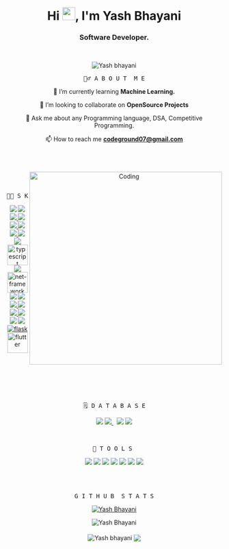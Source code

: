  <div  align="center" > 
<!-- <a href="#"><img width="100%" height="auto" src="https://i.imgur.com/iXuL1HG.png" height="175px"/></a>
 -->
<!--  <img width="68%"    src="https://raw.githubusercontent.com/gist/abnsl0014/9d726586bd9246d133a9ddc6391cd2f0/raw/9a0d296d5f8549a8872ca0c3bcfdf3166a915c9e/computer.gif"/> -->
<!--   <img align="left" src="https://media.tenor.com/whgQwNlVvNkAAAAi/xero-code.gif"/> -->

<h1 align="center">Hi <img src="https://raw.githubusercontent.com/MartinHeinz/MartinHeinz/master/wave.gif" width="30px" height="30px">, I'm Yash Bhayani</h1>

<h3 align="center">Software Developer.</h3>

</div>

<br>

<div  align="center">
 
<p align="center"> <img src="https://komarev.com/ghpvc/?username=Yashbhayani18&label=Profile%20views&color=0e75b6&style=flat" alt="Yash bhayani" /> </p>
 
</div>

<div align="center">
 
 <pre>🙋‍♂️ A B O U T  M E</pre>
 
 🌱 I’m currently learning **Machine Learning.**
 
 👯 I’m looking to collaborate on **OpenSource Projects**

 💬 Ask me about any Programming language, DSA, Competitive Programming.

 📫 How to reach me **codeground07@gmail.com**
 
</div>

<br/><br/>

<div align="center">
 <img align="right" alt="Coding" width="450" src="http://octodex.github.com/images/daftpunktocat-guy.gif">

 <br/><br/>

 <pre>👨‍💻 S K I L L S</pre> 

 <a href="https://www.w3schools.com/c/c_intro.php" target="_blank"> <img src="https://img.icons8.com/color/48/000000/c-programming.png"/></a>
 <a href="https://www.w3schools.com/cpp/default.asp" target="_blank"> <img src="https://img.icons8.com/color/48/000000/c-plus-plus-logo.png"/></a>
 <a href="https://www.java.com" target="_blank"> <img src="https://img.icons8.com/color/48/000000/java-coffee-cup-logo.png"/> </a>
 <a href="https://www.w3schools.com/cs/index.php" target="_blank"> <img src="https://img.icons8.com/color/48/000000/c-sharp-logo-2.png"/> </a>
 <a href="https://www.javascripttutorial.net/" target="_blank"> <img src="https://img.icons8.com/color/48/000000/javascript.png"/> </a> 
 <a href="https://www.w3schools.com/html/" target="_blank"> <img src="https://img.icons8.com/color/48/000000/html-5.png"/> </a> 
 <a href="https://www.w3schools.com/css/" target="_blank"> <img src="https://img.icons8.com/color/48/000000/css3.png"/> </a> 
 <a href="https://www.php.net/" target="_blank"> <img src="https://img.icons8.com/ios-filled/50/4a90e2/php-logo.png"/>  </a>
 <a href="https://www.python.org" target="_blank"> <img src="https://img.icons8.com/color/48/000000/python.png"/> </a> 
 <a href="https://www.typescriptlang.org/" target="_blank"> <img width="48" height="48" src="https://img.icons8.com/color/48/typescript.png" alt="typescript"/>  </a>
 <a href="https://dotnet.microsoft.com/en-us/apps/aspnet/mvc" target="_blank"> <img src="https://cdn.iconscout.com/icon/free/png-256/dotnet-283005.png?w=48"/> </a>
 <a href="https://learn.microsoft.com/en-us/dotnet/core/introduction"  target="_blank"><img width="48" height="48" src="https://img.icons8.com/color/48/net-framework.png" alt="net-framework"/></a>
 <a href="https://spring.io/" target="_blank"> <img src="https://img.icons8.com/color/48/null/spring-logo.png"/></a>
 <a href="https://jquery.com/"><img src="https://img.icons8.com/ios-filled/50/4a90e2/jquery.png"/></a>
 <a href="https://getbootstrap.com" target="_blank"> <img src="https://img.icons8.com/color/48/000000/bootstrap.png"/> </a> 
 <a href="https://angular.io/" target="_blank"> <img src="https://img.icons8.com/color/48/angularjs.png"/> </a> 
 <a href="https://reactjs.org/" target="_blank"> <img src="https://img.icons8.com/external-tal-revivo-color-tal-revivo/48/000000/external-react-a-javascript-library-for-building-user-interfaces-logo-color-tal-revivo.png"/> </a>
 <a href="https://nodejs.org/en/"><img src="https://img.icons8.com/fluency/50/000000/node-js.png"/></a>
 <a href="https://expressjs.com/"><img src="https://img.icons8.com/ios/50/0000ff/express-js.png"/></a>
 <a href="https://www.djangoproject.com/"><img src="https://img.icons8.com/windows/50/2ECC71/django.png"/></a>
 <a href="https://flask.palletsprojects.com/en/2.3.x/"><img src="https://img.icons8.com/nolan/64/flask.png" alt="flask"/></a>
 <a href="https://docs.flutter.dev/"><img width="48" height="48" src="https://img.icons8.com/color/48/flutter.png" alt="flutter"/></a>
 </div>


<br/><br/><br/><br/><br/>



<div align="center">
 
  <pre>🗒️ D A T A B A S E</pre>
 
 <a href="https://icons8.com/icon/laYYF3dV0Iew/microsoft-sql-server"><img src="https://img.icons8.com/color/48/000000/microsoft-sql-server.png"/></a>
 <a style="padding-right:8px;" href="https://www.mysql.com/" target="_blank"> <img src="https://img.icons8.com/fluent/50/000000/mysql-logo.png"/> </a>
 <a href="https://firebase.google.com" target="_blank"><img src="https://img.icons8.com/color/48/null/firebase.png"/></a>
 <a href="https://www.mongodb.com/" target="_blank"> <img src="https://img.icons8.com/color/50/000000/mongodb.png"/> </a>

</div>


<br>

<div align="center">
 
   <pre>🚀 T O O L S </pre>

<a href="https://icons8.com/icon/y7WGoWNuIWac/visual-studio"><img src="https://img.icons8.com/color/48/000000/visual-studio--v2.png"/></a>
<a href="https://icons8.com/icon/9OGIyU8hrxW5/visual-studio-code-2019"><img src="https://img.icons8.com/color/48/000000/visual-studio-code-2019.png"/></a>
<a href="https://icons8.com/icon/EgOU93v1DHjU/android-studio"><img src="https://img.icons8.com/color/48/000000/android-studio--v2.png"/></a>
<a href="https://icons8.com/icon/61466/intellij-idea"><img src="https://img.icons8.com/color/48/4a90e2/intellij-idea.png"/></a>
<a href="https://icons8.com/icon/3RRyVoX2tVGU/eclipse-an-integrated-development-environment-used-in-computer-programming"><img src="https://img.icons8.com/external-tal-revivo-shadow-tal-revivo/48/4a90e2/external-eclipse-an-integrated-development-environment-used-in-computer-programming-logo-shadow-tal-revivo.png"/></a>
<a href="https://icons8.com/icon/117121/pycharm"><img src="https://img.icons8.com/color/48/4a90e2/pycharm.png"/></a>
<a href="https://icons8.com/icon/6RHskkZGRABM/sublime-text"><img src="https://img.icons8.com/fluency/48/4a90e2/sublime-text.png"/></a>

</div>

<br>

<br>

<div align="center">

 <pre>G I T H U B  S T A T S</pre>

 <a  align="center"  href="https://github.com/ryo-ma/github-profile-trophy"><img src="https://github-profile-trophy.vercel.app/?username=YashBhayani18" alt="Yash Bhayani" /></a>
 
 
 <img align="center" src="https://github-readme-streak-stats.herokuapp.com/?user=YashBhayani18" alt="Yash Bhayani" />
 
</div>

<br>

<div align="center">

 <img align="center" src="https://github-readme-stats.vercel.app/api?username=YashBhayani18&show_icons=true&theme=tokyonight" alt="Yash bhayani" />
 <img align="center"  src="https://github-readme-stats-eight-theta.vercel.app/api/top-langs/?username=YashBhayani18&layout=compact&langs_count=8&title_color=F58529"/>

</div>

<!--  <br/>
 <br/>
 <p align="center"> <img src="https://octodex.github.com/images/daftpunktocat-thomas.gif" height="160px" width="160px"> -->
